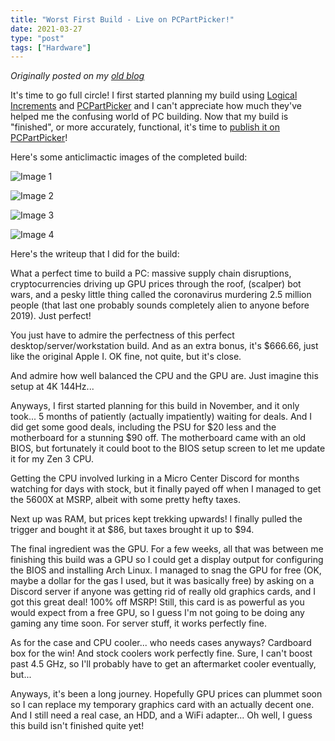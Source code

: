 ```yaml
---
title: "Worst First Build - Live on PCPartPicker!"
date: 2021-03-27
type: "post"
tags: ["Hardware"]
---
```



*Originally posted on my [old blog](https://github.com/Ta180m/blog/blob/main/_posts/2021-03-27-worst-first-build-part-5.md)*


It's time to go full circle! I first started planning my build using [Logical Increments](logicalincrements.com/) and [PCPartPicker](https://pcpartpicker.com/) and I can't appreciate how much they've helped me the confusing world of PC building. Now that my build is "finished", or more accurately, functional, it's time to [publish it on PCPartPicker](https://pcpartpicker.com/b/GnV7YJ)!

Here's some anticlimactic images of the completed build:

![Image 1](/images/finished-build.jpg)

![Image 2](/images/finished-build2.jpg)

![Image 3](/images/finished-build3.jpg)

![Image 4](/images/finished-build4.jpg)

Here's the writeup that I did for the build:

What a perfect time to build a PC: massive supply chain disruptions, cryptocurrencies driving up GPU prices through the roof, (scalper) bot wars, and a pesky little thing called the coronavirus murdering 2.5 million people (that last one probably sounds completely alien to anyone before 2019). Just perfect!

You just have to admire the perfectness of this perfect desktop/server/workstation build. And as an extra bonus, it's $666.66, just like the original Apple I. OK fine, not quite, but it's close.

And admire how well balanced the CPU and the GPU are. Just imagine this setup at 4K 144Hz...

Anyways, I first started planning for this build in November, and it only took... 5 months of patiently (actually impatiently) waiting for deals. And I did get some good deals, including the PSU for $20 less and the motherboard for a stunning $90 off. The motherboard came with an old BIOS, but fortunately it could boot to the BIOS setup screen to let me update it for my Zen 3 CPU.

Getting the CPU involved lurking in a Micro Center Discord for months watching for days with stock, but it finally payed off when I managed to get the 5600X at MSRP, albeit with some pretty hefty taxes.

Next up was RAM, but prices kept trekking upwards! I finally pulled the trigger and bought it at $86, but taxes brought it up to $94.

The final ingredient was the GPU. For a few weeks, all that was between me finishing this build was a GPU so I could get a display output for configuring the BIOS and installing Arch Linux. I managed to snag the GPU for free (OK, maybe a dollar for the gas I used, but it was basically free) by asking on a Discord server if anyone was getting rid of really old graphics cards, and I got this great deal! 100% off MSRP! Still, this card is as powerful as you would expect from a free GPU, so I guess I'm not going to be doing any gaming any time soon. For server stuff, it works perfectly fine.

As for the case and CPU cooler... who needs cases anyways? Cardboard box for the win! And stock coolers work perfectly fine. Sure, I can't boost past 4.5 GHz, so I'll probably have to get an aftermarket cooler eventually, but...

Anyways, it's been a long journey. Hopefully GPU prices can plummet soon so I can replace my temporary graphics card with an actually decent one. And I still need a real case, an HDD, and a WiFi adapter... Oh well, I guess this build isn't finished quite yet!

